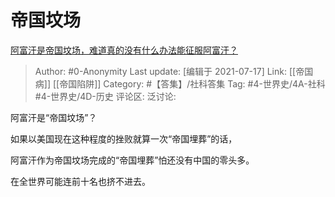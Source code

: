 # 帝国坟场
[阿富汗是帝国坟场，难道真的没有什么办法能征服阿富汗？](https://www.zhihu.com/question/466753309/answer/2002890085)

> Author: #0-Anonymity
> Last update: [编辑于 2021-07-17]
> Link: [[帝国病]] [[帝国陷阱]]
> Category: #【答集】/社科答集
> Tag: #4-世界史/4A-社科 #4-世界史/4D-历史
> 评论区:
> 泛讨论:

阿富汗是“帝国坟场”？

如果以美国现在这种程度的挫败就算一次“帝国埋葬”的话，

阿富汗作为帝国坟场完成的“帝国埋葬”怕还没有中国的零头多。

在全世界可能连前十名也挤不进去。

